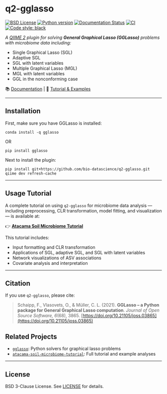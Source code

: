 # q2-gglasso
[![BSD License](https://img.shields.io/badge/License-BSD%203--Clause-blue.svg)](https://opensource.org/licenses/BSD-3-Clause)
[![Python version](https://img.shields.io/badge/python-%3E3.6-blue)](https://www.python.org/)
[![Documentation Status](https://readthedocs.org/projects/gglasso/badge/?version=latest)](http://gglasso.readthedocs.io/?badge=latest)
[![CI](https://github.com/Vlasovets/q2-gglasso/actions/workflows/ci.yml/badge.svg?branch=main&event=push)](https://github.com/Vlasovets/q2-gglasso/actions/workflows/ci.yml)
[![Code style: black](https://img.shields.io/badge/code%20style-black-000000.svg)](https://github.com/psf/black)

*A [QIIME 2](https://qiime2.org) plugin for solving **General Graphical Lasso (GGLasso)** problems with microbiome data including:*

- Single Graphical Lasso (SGL)
- Adaptive SGL
- SGL with latent variables
- Multiple Graphical Lasso (MGL)
- MGL with latent variables
- GGL in the nonconforming case

📚 [Documentation](https://gglasso.readthedocs.io/en/latest/) |
📂 [Tutorial & Examples](https://github.com/Vlasovets/atacama-soil-microbiome-tutorial)

---

## Installation

First, make sure you have GGLasso is installed:

```
conda install -q gglasso
```

OR

```
pip install gglasso
```

Next to install the plugin:

```
pip install git+https://github.com/bio-datascience/q2-gglasso.git
qiime dev refresh-cache
```

---

## Usage Tutorial

A complete tutorial on using `q2-gglasso` for microbiome data analysis — including preprocessing, CLR transformation, model fitting, and visualization — is available at:

👉 **[Atacama Soil Microbiome Tutorial](https://github.com/Vlasovets/atacama-soil-microbiome-tutorial)**

This tutorial includes:

- Input formatting and CLR transformation
- Applications of SGL, adaptive SGL, and SGL with latent variables
- Network visualizations of ASV associations
- Covariate analysis and interpretation

---

## Citation

If you use `q2-gglasso`, please cite:

> Schaipp, F., Vlasovets, O., & Müller, C. L. (2021). **GGLasso – a Python package for General Graphical Lasso computation**. *Journal of Open Source Software, 6*(68), 3865. [https://doi.org/10.21105/joss.03865](https://doi.org/10.21105/joss.03865)

## Related Projects

- [`gglasso`](https://github.com/Vlasovets/gglasso): Python solvers for graphical lasso problems
- [`atacama-soil-microbiome-tutorial`](https://github.com/Vlasovets/atacama-soil-microbiome-tutorial): Full tutorial and example analyses

---

## License

BSD 3-Clause License. See [LICENSE](./LICENSE) for details.